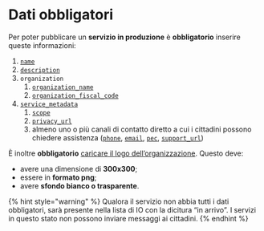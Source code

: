 # Dati obbligatori

Per poter pubblicare un **servizio in produzione** è **obbligatorio** inserire queste informazioni:

1. [`name`](attributi.md#service\_name)
2. [`description`](service-metadata.md#description)
3. `organization`
   1. [`organization_name`](attributi.md#organization\_name)
   2. [`organization_fiscal_code`](attributi.md#organization\_fiscal\_code)
4. [`service_metadata`](service-metadata.md)
   1. [`scope`](service-metadata.md#scope)
   2. [`privacy_url`](service-metadata.md#privacy\_url)
   3. almeno uno o più canali di contatto diretto a cui i cittadini possono chiedere assistenza ([`phone`](service-metadata.md#phone), [`email`](service-metadata.md#email), [`pec`](service-metadata.md#pec), [`support_url`](service-metadata.md#support\_url))

È inoltre **obbligatorio** [caricare il logo dell’organizzazione](../../../api/api-servizi/upload-organization-logo.md). Questo deve:

* avere una dimensione di **300x300**;
* essere in **formato png**;
* avere **sfondo bianco o trasparente**.

{% hint style="warning" %}
Qualora il servizio non abbia tutti i dati obbligatori, sarà presente nella lista di IO con la dicitura “in arrivo”. I servizi in questo stato non possono inviare messaggi ai cittadini.
{% endhint %}

